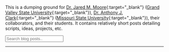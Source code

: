 This is a dumping ground for [Dr. Jared M. Moore](http://jaredmmoore.com/){:target="_blank"} ([Grand Valley State University](https://www.gvsu.edu){:target="_blank"}), [Dr. Anthony J. Clark](http://anthonyjclark.com/){:target="_blank"} ([Missouri State University](http://missouristate.edu){:target="_blank"}), their collaborators, and their students. It contains relatively short posts detailing scripts, ideas, projects, etc.

<!-- HTML elements for search -->
<input type="text" id="search-input" placeholder="Search blog posts..">
<ul id="results-container"></ul>

---
